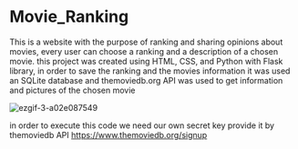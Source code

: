 # Movie_Ranking
This is a website with the purpose of ranking and sharing opinions about movies, every user can choose a ranking and a description of a chosen movie.
 this project was created using HTML, CSS, and Python with Flask library, in order  to save the ranking and the movies information it was used an SQLite database and themoviedb.org API was used to get information and pictures of the chosen movie

![ezgif-3-a02e087549](https://github.com/Apricold/Movie_Ranking/assets/114939614/55f1f600-82ec-4a15-8b31-a2b18c01a70d)

in order to execute this code we need our own secret key provide it by themoviedb API
https://www.themoviedb.org/signup
